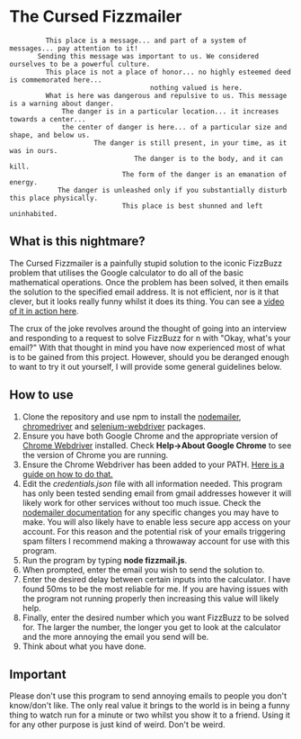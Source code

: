 # The Cursed Fizzmailer

             This place is a message... and part of a system of messages... pay attention to it!
           Sending this message was important to us. We considered ourselves to be a powerful culture.
             This place is not a place of honor... no highly esteemed deed is commemorated here... 
                                       nothing valued is here.
             What is here was dangerous and repulsive to us. This message is a warning about danger.
                 The danger is in a particular location... it increases towards a center... 
                 the center of danger is here... of a particular size and shape, and below us.
                         The danger is still present, in your time, as it was in ours.
                                   The danger is to the body, and it can kill.
                                The form of the danger is an emanation of energy.
                The danger is unleashed only if you substantially disturb this place physically. 
                                This place is best shunned and left uninhabited.

## What is this nightmare?
The Cursed Fizzmailer is a painfully stupid solution to the iconic FizzBuzz problem that utilises the Google calculator to do all of the basic mathematical operations. Once the problem has been solved, it then emails the solution to the specified email address. It is not efficient, nor is it that clever, but it looks really funny whilst it does its thing. You can see a [video of it in action here](https://www.youtube.com/watch?v=mUGsuIy4EZE).

The crux of the joke revolves around the thought of going into an interview and responding to a request to solve FizzBuzz for n with "Okay, what's your email?" With that thought in mind you have now experienced most of what is to be gained from this project. However, should you be deranged enough to want to try it out yourself, I will provide some general guidelines below.

## How to use

 1. Clone the repository and use npm to install the [nodemailer](https://www.npmjs.com/package/nodemailer), [chromedriver](https://www.npmjs.com/package/chromedriver) and [selenium-webdriver](https://www.npmjs.com/package/selenium-webdriver) packages.
 2. Ensure you have both Google Chrome and the appropriate version of [Chrome Webdriver](https://chromedriver.chromium.org/downloads) installed. Check **Help->About Google Chrome** to see the version of Chrome you are running.
 3. Ensure the Chrome Webdriver has been added to your PATH. [Here is a guide on how to do that.](https://zwbetz.com/download-chromedriver-binary-and-add-to-your-path-for-automated-functional-testing/)
 4. Edit the *credentials.json* file with all information needed. This program has only been tested sending email from gmail addresses however it will likely work for other services without too much issue. Check the [nodemailer documentation](https://nodemailer.com/about/) for any specific changes you may have to make. You will also likely have to enable less secure app access on your account. For this reason and the potential risk of your emails triggering spam filters I recommend making a throwaway account for use with this program.
 5. Run the program by typing **node fizzmail.js**.
 6. When prompted, enter the email you wish to send the solution to.
 7. Enter the desired delay between certain inputs into the calculator. I have found 50ms to be the most reliable for me. If you are having issues with the program not running properly then increasing this value will likely help.
 8. Finally, enter the desired number which you want FizzBuzz to be solved for. The larger the number, the longer you get to look at the calculator and the more annoying the email you send will be. 
 9. Think about what you have done.

## Important
Please don't use this program to send annoying emails to people you don't know/don't like. The only real value it brings to the world is in being a funny thing to watch run for a minute or two whilst you show it to a friend. Using it for any other purpose is just kind of weird. Don't be weird.